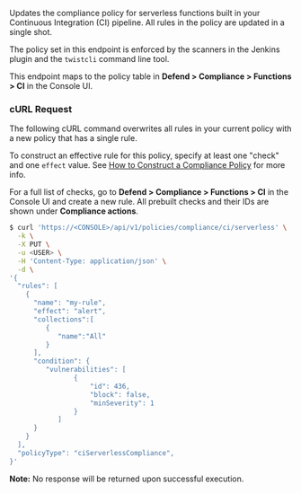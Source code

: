 Updates the compliance policy for serverless functions built in your Continuous Integration (CI) pipeline.
All rules in the policy are updated in a single shot.

The policy set in this endpoint is enforced by the scanners in the Jenkins plugin and the `twistcli` command line tool.

This endpoint maps to the policy table in **Defend > Compliance > Functions > CI** in the Console UI.


### cURL Request

The following cURL command overwrites all rules in your current policy with a new policy that has a single rule.

To construct an effective rule for this policy, specify at least one "check" and one `effect` value. 
See [How to Construct a Compliance Policy](#how-to-construct-a-compliance-policy) for more info.

For a full list of checks, go to **Defend > Compliance > Functions > CI** in the Console UI and create a new rule.
All prebuilt checks and their IDs are shown under **Compliance actions**.

```bash
$ curl 'https://<CONSOLE>/api/v1/policies/compliance/ci/serverless' \
  -k \
  -X PUT \
  -u <USER> \
  -H 'Content-Type: application/json' \
  -d \
'{
  "rules": [
    {
      "name": "my-rule",
      "effect": "alert",
      "collections":[
         {
            "name":"All"
         }
      ],
      "condition": {
         "vulnerabilities": [
         		{
         			"id": 436,
         			"block": false,
         			"minSeverity": 1
         		}
         	]
      }
    }
  ],
  "policyType": "ciServerlessCompliance",
}'
```

**Note:** No response will be returned upon successful execution.
